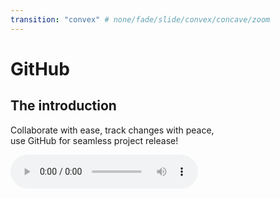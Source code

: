 ```yaml
---
transition: "convex" # none/fade/slide/convex/concave/zoom
---
```

# GitHub

## The introduction

Collaborate with ease, track changes with peace,<br>
use GitHub for seamless project release!

<audio controls>
    <source src="https://github.com/rawworks-nl/education-github-introduction/blob/master/assets/audio/Get_Ready_Intro_Shinotek_Remix.mp3" type="audio/mpeg">
</audio>